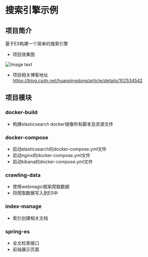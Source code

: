 # 搜索引擎示例

## 项目简介

基于ES构建一个简单的搜索引擎

* 项目效果图

![Image text](https://img-blog.csdnimg.cn/20191027213606550.png?x-oss-process=image/watermark,type_ZmFuZ3poZW5naGVpdGk,shadow_10,text_aHR0cHM6Ly9ibG9nLmNzZG4ubmV0L2h1YW5xaW5nZG9uZw==,size_16,color_FFFFFF,t_70)

* 项目相关博客地址
https://blog.csdn.net/huanqingdong/article/details/102534542

## 项目模块

### docker-build 

- 构建elasticsearch docker镜像所有脚本及资源文件

### docker-compose

- 启动elasticsearch的docker-compose.yml文件
- 启动nginx的docker-compose.yml文件
- 启动kibana的docker-compose.yml文件

### crawling-data

- 使用webmagic框架爬取数据
- 将爬取数据写入到ES中

### index-manage

- 索引创建相关文档

### spring-es

- 全文检索接口
- 前端展示页面 

